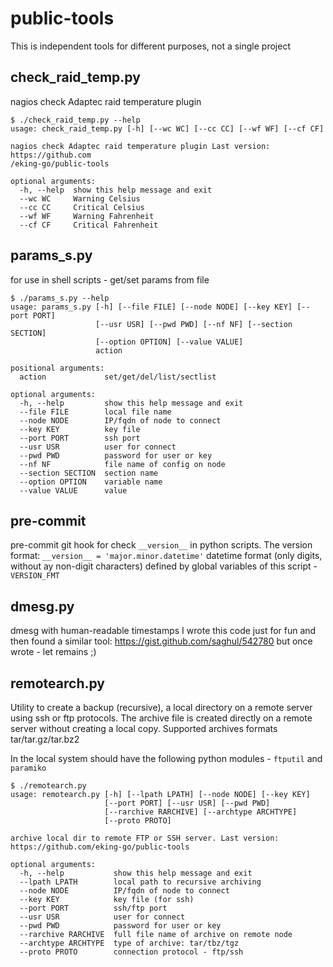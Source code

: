 # public-tools
This is independent tools for different purposes, not a single project


## check_raid_temp.py
nagios check Adaptec raid temperature plugin
```
$ ./check_raid_temp.py --help
usage: check_raid_temp.py [-h] [--wc WC] [--cc CC] [--wf WF] [--cf CF]

nagios check Adaptec raid temperature plugin Last version: https://github.com
/eking-go/public-tools

optional arguments:
  -h, --help  show this help message and exit
  --wc WC     Warning Celsius
  --cc CC     Critical Celsius
  --wf WF     Warning Fahrenheit
  --cf CF     Critical Fahrenheit

```

## params_s.py
for use in shell scripts - get/set params from file
```
$ ./params_s.py --help
usage: params_s.py [-h] [--file FILE] [--node NODE] [--key KEY] [--port PORT]
                   [--usr USR] [--pwd PWD] [--nf NF] [--section SECTION]
                   [--option OPTION] [--value VALUE]
                   action

positional arguments:
  action             set/get/del/list/sectlist

optional arguments:
  -h, --help         show this help message and exit
  --file FILE        local file name
  --node NODE        IP/fqdn of node to connect
  --key KEY          key file
  --port PORT        ssh port
  --usr USR          user for connect
  --pwd PWD          password for user or key
  --nf NF            file name of config on node
  --section SECTION  section name
  --option OPTION    variable name
  --value VALUE      value
```


## pre-commit
pre-commit git hook for check `__version__` in python scripts.
The version format: `__version__ = 'major.minor.datetime'`
datetime format (only digits, without ay non-digit characters) defined by
global variables of this script - `VERSION_FMT`

## dmesg.py 
dmesg with human-readable timestamps
I wrote this code just for fun and then found a similar tool:
https://gist.github.com/saghul/542780
but once wrote - let remains ;)

## remotearch.py

Utility to create a backup (recursive), a local directory on a remote
 server using ssh or ftp protocols. The archive file is created 
directly on a remote server without creating a local copy. 
Supported archives formats tar/tar.gz/tar.bz2 

In the local system should have the following python modules - `ftputil` and `paramiko`


```
$ ./remotearch.py
usage: remotearch.py [-h] [--lpath LPATH] [--node NODE] [--key KEY]
                     [--port PORT] [--usr USR] [--pwd PWD]
                     [--rarchive RARCHIVE] [--archtype ARCHTYPE]
                     [--proto PROTO]

archive local dir to remote FTP or SSH server. Last version:
https://github.com/eking-go/public-tools

optional arguments:
  -h, --help           show this help message and exit
  --lpath LPATH        local path to recursive archiving
  --node NODE          IP/fqdn of node to connect
  --key KEY            key file (for ssh)
  --port PORT          ssh/ftp port
  --usr USR            user for connect
  --pwd PWD            password for user or key
  --rarchive RARCHIVE  full file name of archive on remote node
  --archtype ARCHTYPE  type of archive: tar/tbz/tgz
  --proto PROTO        connection protocol - ftp/ssh
```